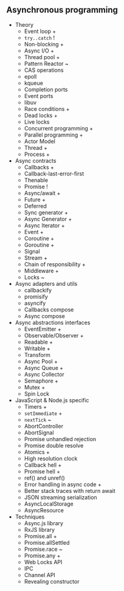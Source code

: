 ## Asynchronous programming

- Theory
  - Event loop +
  - `try..catch` !
  - Non-blocking +
  - Async I/O +
  - Thread pool +
  - Pattern Reactor ~
  - CAS operations
  - epoll
  - kqueue
  - Completion ports
  - Event ports
  - libuv
  - Race conditions +
  - Dead locks +
  - Live locks
  - Concurrent programming +
  - Parallel programming +
  - Actor Model
  - Thread +
  - Process +
- Async contracts
  - Callbacks +
  - Callback-last-error-first
  - Thenable
  - Promise !
  - Async/await +
  - Future +
  - Deferred
  - Sync generator +
  - Async Generator +
  - Async Iterator +
  - Event +
  - Coroutine +
  - Goroutine +
  - Signal
  - Stream +
  - Chain of responsibility +
  - Middleware +
  - Locks ~
- Async adapters and utils
  - callbackify
  - promisify
  - asyncify
  - Callbacks compose
  - Async compose
- Async abstractions interfaces
  - EventEmitter +
  - Observable/Observer +
  - Readable +
  - Writable +
  - Transform
  - Async Pool +
  - Async Queue +
  - Async Collector
  - Semaphore +
  - Mutex +
  - Spin Lock
- JavaScript & Node.js specific
  - Timers +
  - `setImmediate` +
  - `nextTick` ~
  - AbortController
  - AbortSignal
  - Promise unhandled rejection
  - Promise double resolve
  - Atomics +
  - High resolution clock
  - Callback hell +
  - Promise hell +
  - ref() and unref()
  - Error handling in async code +
  - Better stack traces with return await
  - JSON streaming serialization
  - AsyncLocalStorage
  - AsyncResource
- Techniques
  - Async.js library
  - RxJS library
  - Promise.all +
  - Promise.allSettled
  - Promise.race ~
  - Promise.any +
  - Web Locks API
  - IPC
  - Channel API
  - Revealing constructor
